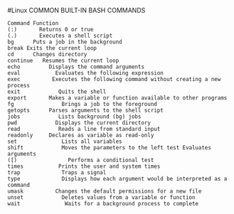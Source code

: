 #Linux 
	COMMON BUILT-IN BASH COMMANDS
	
	Command Function
	(:)       Returns 0 or true 
	(.)       Executes a shell script 
	bg      Puts a job in the background 
	break Exits the current loop 
	cd      Changes directory 
	continue   Resumes the current loop 
	echo         Displays the command arguments 
	eval           Evaluates the following expression 
	exec          Executes the following command without creating a new process 
	exit            Quits the shell 
	export       Makes a variable or function available to other programs 
	fg               Brings a job to the foreground 
	getopts      Parses arguments to the shell script 
	jobs            Lists background (bg) jobs 
	pwd            Displays the current directory 
	read            Reads a line from standard input 
	readonly     Declares as variable as read-only 
	set              Lists all variables 
	shift            Moves the parameters to the left test Evaluates arguments 
	([)                Performs a conditional test 
	times           Prints the user and system times 
	trap             Traps a signal 
	type             Displays how each argument would be interpreted as a command 
	umask          Changes the default permissions for a new file 
	unset            Deletes values from a variable or function 
	wait              Waits for a background process to complete